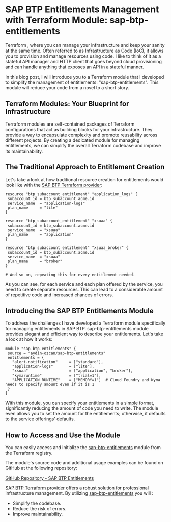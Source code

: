 
# SAP BTP Entitlements Management with Terraform Module: sap-btp-entitlements

Terraform , where you can manage your infrastructure and keep your sanity at the same time. Often referred to as Infrastructure as Code (IoC), it allows you to provision and manage resources using code. I like to think of it as a stateful API manager and HTTP client that goes beyond cloud provisioning and can handle anything that exposes an API in a stateful manner.

In this blog post, I will introduce you to a Terraform module that I developed to simplify the management of entitlements: "sap-btp-entitlements". This module will reduce your code from a novel to a short story.

## Terraform Modules: Your Blueprint for Infrastructure

Terraform modules are self-contained packages of Terraform configurations that act as building blocks for your infrastructure. They provide a way to encapsulate complexity and promote reusability across different projects. By creating a dedicated module for managing entitlements, we can simplify the overall Terraform codebase and improve its maintainability.

## The Traditional Approach to Entitlement Creation

Let's take a look at how traditional resource creation for entitlements would look like with the [SAP BTP Terraform provider](https://registry.terraform.io/providers/SAP/btp/):

```hcl
resource "btp_subaccount_entitlement" "application_logs" {
 subaccount_id = btp_subaccount.acme.id
 service_name  = "application-logs"
 plan_name     = "lite"
}

resource "btp_subaccount_entitlement" "xsuaa" {
 subaccount_id = btp_subaccount.acme.id
 service_name  = "xsuaa"
 plan_name     = "application"
}

resource "btp_subaccount_entitlement" "xsuaa_broker" {
 subaccount_id = btp_subaccount.acme.id
 service_name  = "xsuaa"
 plan_name     = "broker"
}

# And so on, repeating this for every entitlement needed.
```

As you can see, for each service and each plan offered by the service, you need to create separate resources. This can lead to a considerable amount of repetitive code and increased chances of errors.

## Introducing the SAP BTP Entitlements Module

To address the challenges I have developed a Terraform module specifically for managing entitlements in SAP BTP. sap-btp-entitlements module provides elegant and efficient way to describe your entitlements. Let's take a look at how it works:

```hcl
module "sap-btp-entitlements" {
 source = "aydin-ozcan/sap-btp-entitlements"
 entitlements = {
   "alert-notification"     = ["standard"],
   "application-logs"       = ["lite"],
   "xsuaa"                  = ["application", "broker"],
   "kymaruntime"            = ["trial=1"],  
   "APPLICATION_RUNTIME"    = ["MEMORY=1"]  # Cloud Foundry and Kyma needs to specify amount even if it is 1
 }
}
```

With this module, you can specify your entitlements in a simple format, significantly reducing the amount of code you need to write. The module even allows you to set the amount for the entitlements; otherwise, it defaults to the service offerings' defaults.

## How to Access and Use the Module

You can easily access and initialize the [sap-btp-entitlements](https://registry.terraform.io/modules/aydin-ozcan/sap-btp-entitlements) module from the Terraform registry. 

The module's source code and additional usage examples can be found on GitHub at the following repository:

[GitHub Repository - SAP BTP Entitlements](https://github.com/aydin-ozcan/sap-btp-entitlements)


[SAP BTP Terraform provider](https://registry.terraform.io/providers/SAP/btp/) offers a robust solution for professional infrastructure management.
By utilizing [sap-btp-entitlements](https://registry.terraform.io/modules/aydin-ozcan/sap-btp-entitlements) you will :

- Simplify the codebase.
- Reduce the risk of errors.
- Improve maintainability.
